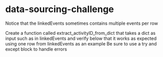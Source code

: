 # data-sourcing-challenge

Notice that the linkedEvents sometimes contains multiple events per row

Create a function called extract_activityID_from_dict that takes a dict as input such as in linkedEvents
and verify below that it works as expected using one row from linkedEvents as an example
Be sure to use a try and except block to handle errors
